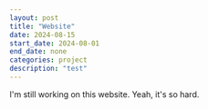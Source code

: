 ```yaml
---
layout: post
title: "Website"
date: 2024-08-15
start_date: 2024-08-01
end_date: none
categories: project
description: "test"
---
```


I'm still working on this website. Yeah, it's so hard.